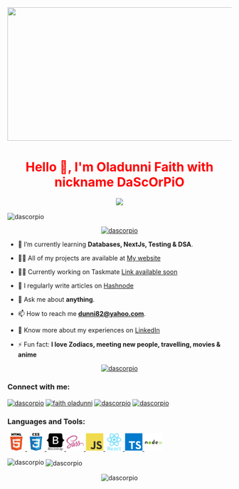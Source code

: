 <img width="1000" height="300" src="https://miro.medium.com/v2/resize:fit:640/1*dcL4QoY64t9rOsLQpNYwJg.gif">
<h1 style="color:red;" align="center">Hello 👋, I'm Oladunni Faith with nickname DaScOrPiO</h1>
<p align="center">
  <!-- Typing SVG by DaScOrPiO - https://github.com/DaScOrPiO/readme-typing-svg -->
  <a href="https://github.com/DaScOrPiO/readme-typing-svg">
    <img src="https://readme-typing-svg.demolab.com?font=Fira+Code&size=25&pause=1000&color=707070&center=true&vCenter=true&width=1000&height=100&lines=A+Frontend+web+developer;with+2%2B+years+coding+experience;Committed+to+utilizing+my+skills+to+bring+technological+solutions;I'm+always+learning+new+things" /></a>
</p>

<p align="left"> <img src="https://komarev.com/ghpvc/?username=dascorpio&label=Profile%20views&color=0e75b6&style=flat" alt="dascorpio" /> </p>

<p align="center"> <a href="https://twitter.com/oladunni_faith" target="blank"><img src="https://custom-icon-badges.demolab.com/twitter/follow/dascorpio?logo=twitter&style=for-the-badge" alt="dascorpio" /></a> </p>

- 🌱 I’m currently learning **Databases, NextJs, Testing & DSA**.

- 👨‍💻 All of my projects are available at [My website](https://oladunni.netlify.app)

- 👨‍💻 Currently working on Taskmate [Link available soon](https://#)

- 📝 I regularly write articles on [Hashnode](https://techzodiac.hashnode.dev/)

- 💬 Ask me about **anything**. 

- 📫 How to reach me **dunni82@yahoo.com**. 

- 📄 Know more about my experiences on [LinkedIn](https://www.linkedin.com/in/faith-oladunni-54ab8920b/)

- ⚡ Fun fact: **I love Zodiacs, meeting new people, travelling, movies & anime**

<p align="center"> <a href="https://github.com/ryo-ma/github-profile-trophy"><img src="https://github-profile-trophy.vercel.app/?username=dascorpio" alt="dascorpio" /></a> </p>

<h3 align="left">Connect with me:</h3>
<p align="left">
<a href="https://twitter.com/oladunni_faith" target="blank"><img align="center" src="https://raw.githubusercontent.com/rahuldkjain/github-profile-readme-generator/master/src/images/icons/Social/twitter.svg" alt="dascorpio" height="30" width="40" /></a>
<a href="https://linkedin.com/in/faith-oladunni-54ab8920b/" target="blank"><img align="center" src="https://raw.githubusercontent.com/rahuldkjain/github-profile-readme-generator/master/src/images/icons/Social/linked-in-alt.svg" alt="faith oladunni" height="30" width="40" /></a>
<a href="https://hashnode.com/@DaScOrPiO" target="blank"><img align="center" src="https://raw.githubusercontent.com/rahuldkjain/github-profile-readme-generator/master/src/images/icons/Social/hashnode.svg" alt="dascorpio" height="30" width="40" /></a>
<a href="https://www.leetcode.com/dascorpio" target="blank"><img align="center" src="https://raw.githubusercontent.com/rahuldkjain/github-profile-readme-generator/master/src/images/icons/Social/leet-code.svg" alt="dascorpio" height="30" width="40" /></a>
</p>

<h3 align="left">Languages and Tools:</h3>
<p align="left"> 
<a href="https://www.w3.org/html/" target="_blank" rel="noreferrer"> <img src="https://raw.githubusercontent.com/devicons/devicon/master/icons/html5/html5-original-wordmark.svg" alt="html5" width="40" height="40"/> </a>
<a href="https://www.w3schools.com/css/" target="_blank" rel="noreferrer"> <img src="https://raw.githubusercontent.com/devicons/devicon/master/icons/css3/css3-original-wordmark.svg" alt="css3" width="40" height="40"/> </a>
<a href="https://getbootstrap.com" target="_blank" rel="noreferrer"> <img src="https://raw.githubusercontent.com/devicons/devicon/master/icons/bootstrap/bootstrap-plain-wordmark.svg" alt="bootstrap" width="40" height="40"/> </a> 
<a href="https://sass-lang.com" target="_blank" rel="noreferrer"> <img src="https://raw.githubusercontent.com/devicons/devicon/master/icons/sass/sass-original.svg" alt="sass" width="40" height="40"/> </a>
<a href="https://developer.mozilla.org/en-US/docs/Web/JavaScript" target="_blank" rel="noreferrer"> <img src="https://raw.githubusercontent.com/devicons/devicon/master/icons/javascript/javascript-original.svg" alt="javascript" width="40" height="40"/> </a> 
<a href="https://reactjs.org/" target="_blank" rel="noreferrer"> <img src="https://raw.githubusercontent.com/devicons/devicon/master/icons/react/react-original-wordmark.svg" alt="react" width="40" height="40"/> </a>
<a href="https://www.typescriptlang.org/" target="_blank" rel="noreferrer"> <img src="https://raw.githubusercontent.com/devicons/devicon/master/icons/typescript/typescript-original.svg" alt="typescript" width="40" height="40"/> </a>
<a href="https://nodejs.org" target="_blank" rel="noreferrer"> <img src="https://raw.githubusercontent.com/devicons/devicon/master/icons/nodejs/nodejs-original-wordmark.svg" alt="nodejs" width="40" height="40"/> </a>
</p>

<p><img align="left" src="https://github-readme-stats.vercel.app/api/top-langs?username=dascorpio&show_icons=true&locale=en&layout=compact" alt="dascorpio" /></p>

<p>&nbsp;<img align="center" src="https://github-readme-stats.vercel.app/api?username=dascorpio&show_icons=true&" alt="dascorpio" /></p>

<p align="center"><img align="center" src="https://github-readme-streak-stats.herokuapp.com/?user=dascorpio&" alt="dascorpio" /></p>
